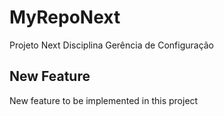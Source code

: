 # MyRepoNext
Projeto Next Disciplina Gerência de Configuração

## New Feature
New feature to be implemented in this project
